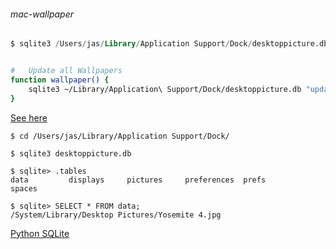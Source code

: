 ###### mac-wallpaper

```sql
$ sqlite3 /Users/jas/Library/Application Support/Dock/desktoppicture.db
```

```bash

#   Update all Wallpapers
function wallpaper() {
    sqlite3 ~/Library/Application\ Support/Dock/desktoppicture.db "update data set value = '$1'" && killall Dock 
}
```

[See here](https://apple.stackexchange.com/questions/40644/how-do-i-change-desktop-background-with-a-terminal-command)

```
$ cd /Users/jas/Library/Application Support/Dock/

$ sqlite3 desktoppicture.db

$ sqlite> .tables
data         displays     pictures     preferences  prefs        spaces

$ sqlite> SELECT * FROM data;
/System/Library/Desktop Pictures/Yosemite 4.jpg
```

[Python SQLite](https://www.geeksforgeeks.org/python-sqlite-select-data-from-table/)

